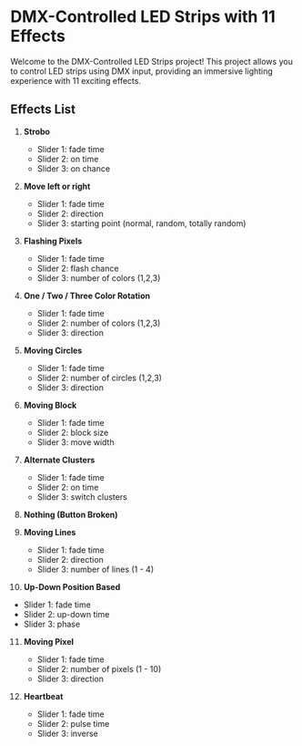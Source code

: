 # DMX-Controlled LED Strips with 11 Effects

Welcome to the DMX-Controlled LED Strips project! This project allows you to control LED strips using DMX input, providing an immersive lighting experience with 11 exciting effects.

## Effects List

1. **Strobo**
   - Slider 1: fade time
   - Slider 2: on time
   - Slider 3: on chance

2. **Move left or right**
   - Slider 1: fade time
   - Slider 2: direction
   - Slider 3: starting point (normal, random, totally random)

3. **Flashing Pixels**
   - Slider 1: fade time
   - Slider 2: flash chance
   - Slider 3: number of colors (1,2,3)

4. **One / Two / Three Color Rotation**
   - Slider 1: fade time
   - Slider 2: number of colors (1,2,3)
   - Slider 3: direction

5. **Moving Circles**
   - Slider 1: fade time
   - Slider 2: number of circles (1,2,3)
   - Slider 3: direction

6. **Moving Block**
   - Slider 1: fade time
   - Slider 2: block size
   - Slider 3: move width

7. **Alternate Clusters**
   - Slider 1: fade time
   - Slider 2: on time
   - Slider 3: switch clusters

8. **Nothing (Button Broken)**

9. **Moving Lines**
   - Slider 1: fade time
   - Slider 2: direction
   - Slider 3: number of lines (1 - 4)

10. **Up-Down Position Based**
   - Slider 1: fade time
   - Slider 2: up-down time
   - Slider 3: phase

11. **Moving Pixel**
    - Slider 1: fade time
    - Slider 2: number of pixels (1 - 10)
    - Slider 3: direction

12. **Heartbeat**
    - Slider 1: fade time
    - Slider 2: pulse time
    - Slider 3: inverse 